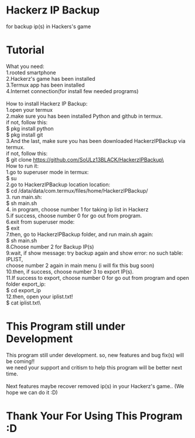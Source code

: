 # Hackerz IP Backup
for backup ip(s) in Hackers's game

# Tutorial
What you need:\
1.rooted smartphone\
2.Hackerz's game has been installed\
3.Termux app has been installed\
4.Internet connection(for install few needed programs)\
\
How to install Hackerz IP Backup:\
1.open your termux\
2.make sure you has been installed Python and github in termux.\
if not, follow this:\
$ pkg install python\
$ pkg install git\
3.And the last, make sure you has been downloaded HackerzIPBackup via termux.\
if not, follow this:\
$ git clone https://github.com/SoULz13BLACK/HackerzIPBackup\
\
How to run it:\
1.go to superuser mode in termux:\
$ su\
2.go to HackerzIPBackup location location:\
$ cd /data/data/com.termux/files/home/HackerzIPBackup/\
3. run main.sh:\
$ sh main.sh\
4. in program, choose number 1 for taking ip list in Hackerz\
5.if success, choose number 0 for go out from program.\
6.exit from superuser mode:\
$ exit\
7.then, go to HackerzIPBackup folder, and run main.sh again:\
$ sh main.sh\
8.Choose number 2 for Backup IP(s)\
9.wait, if show message: try backup again and show error: no such table: IPLIST,\
choose number 2 again in main menu (i will fix this bug soon)\
10.then, if success, choose number 3 to export IP(s).\
11.If success to export, choose number 0 for go out from program and open folder export_ip:\
$ cd export_ip\
12.then, open your iplist.txt!\
$ cat iplist.txt\

# This Program still under Development
This program still under development. so, new features and bug fix(s) will be coming!!\
we need your support and critism to help this program will be better next time.\
\
Next features maybe recover removed ip(s) in your Hackerz's game.. (We hope we can do it :D)

# Thank Your For Using This Program :D
